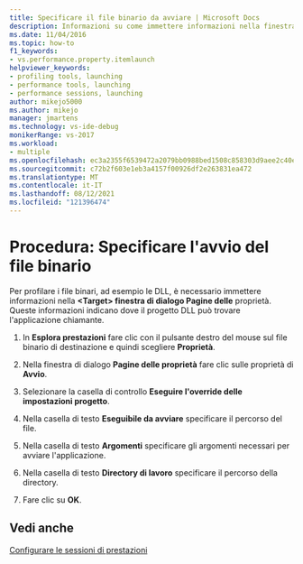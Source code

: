 ```yaml
---
title: Specificare il file binario da avviare | Microsoft Docs
description: Informazioni su come immettere informazioni nella finestra di dialogo Pagine <Target> delle proprietà per profilare i file binari, ad esempio DLL.
ms.date: 11/04/2016
ms.topic: how-to
f1_keywords:
- vs.performance.property.itemlaunch
helpviewer_keywords:
- profiling tools, launching
- performance tools, launching
- performance sessions, launching
author: mikejo5000
ms.author: mikejo
manager: jmartens
ms.technology: vs-ide-debug
monikerRange: vs-2017
ms.workload:
- multiple
ms.openlocfilehash: ec3a2355f6539472a2079bb0988bed1508c858303d9aee2c40e86b0f49e6531b
ms.sourcegitcommit: c72b2f603e1eb3a4157f00926df2e263831ea472
ms.translationtype: MT
ms.contentlocale: it-IT
ms.lasthandoff: 08/12/2021
ms.locfileid: "121396474"
---
```

# <a name="how-to-specify-the-binary-to-start"></a>Procedura: Specificare l'avvio del file binario

Per profilare i file binari, ad esempio le DLL, è necessario immettere informazioni nella **\<Target> finestra di dialogo Pagine delle** proprietà. Queste informazioni indicano dove il progetto DLL può trovare l'applicazione chiamante.

1. In **Esplora prestazioni** fare clic con il pulsante destro del mouse sul file binario di destinazione e quindi scegliere **Proprietà**.

2. Nella finestra di dialogo **Pagine delle proprietà** fare clic sulle proprietà di **Avvio**.

3. Selezionare la casella di controllo **Eseguire l'override delle impostazioni progetto**.

4. Nella casella di testo **Eseguibile da avviare** specificare il percorso del file.

5. Nella casella di testo **Argomenti** specificare gli argomenti necessari per avviare l'applicazione.

6. Nella casella di testo **Directory di lavoro** specificare il percorso della directory.

7. Fare clic su **OK**.

## <a name="see-also"></a>Vedi anche

[Configurare le sessioni di prestazioni](../profiling/configuring-performance-sessions.md)
